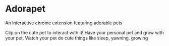 # Adorapet
An interactive chrome extension featuring adorable pets

Clip on the cute pet to interact with it!
Have your personal pet and grow with your pet.
Watch your pet do cute things like sleep, yawning, growing